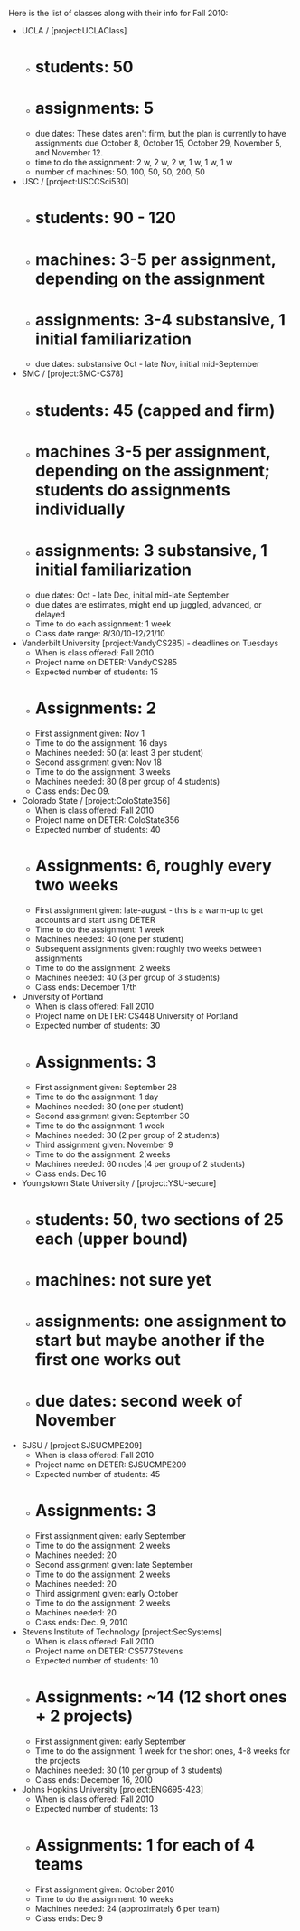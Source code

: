 Here is the list of classes along with their info for Fall 2010:

* UCLA / [project:UCLAClass]
  * # students: 50
  * # assignments: 5
  * due dates: These dates aren't firm, but the plan is currently to have assignments due October 8, October 15, October 29, November 5, and November 12.
  * time to do the assignment: 2 w, 2 w, 2 w, 1 w, 1 w, 1 w
  * number of machines: 50, 100, 50, 50, 200, 50
* USC / [project:USCCSci530]
  * # students: 90 - 120
  * # machines: 3-5 per assignment, depending on the assignment
  * # assignments: 3-4 substansive, 1 initial familiarization
  * due dates: substansive Oct - late Nov, initial mid-September
* SMC / [project:SMC-CS78]
  * # students: 45 (capped and firm)
  * # machines 3-5 per assignment, depending on the assignment; students do assignments individually
  * # assignments: 3 substansive, 1 initial familiarization
  * due dates: Oct - late Dec, initial mid-late September
  * due dates are estimates, might end up juggled, advanced, or delayed
  * Time to do each assignment: 1 week
  * Class date range: 8/30/10-12/21/10
* Vanderbilt University [project:VandyCS285] - deadlines on Tuesdays
   * When is class offered: Fall 2010
   * Project name on DETER: VandyCS285
   * Expected number of students: 15
   * # Assignments: 2
   * First assignment given: Nov 1
   * Time to do the assignment: 16 days
   * Machines needed: 50 (at least 3 per student)
   * Second assignment given: Nov 18
   * Time to do the assignment: 3 weeks
   * Machines needed: 80 (8 per group of 4 students)
   * Class ends: Dec 09.
* Colorado State / [project:ColoState356]
   * When is class offered: Fall 2010
   * Project name on DETER: ColoState356
   * Expected number of students: 40
   * # Assignments: 6, roughly every two weeks
   * First assignment given: late-august   - this is a warm-up to get accounts and start using DETER
   * Time to do the assignment: 1 week
   * Machines needed: 40 (one per student)
   * Subsequent assignments given: roughly two weeks between assignments
   * Time to do the assignment: 2 weeks
   * Machines needed: 40 (3 per group of 3 students)
   * Class ends: December 17th
* University of Portland
   * When is class offered: Fall 2010
   * Project name on DETER: CS448 University of Portland
   * Expected number of students: 30
   * # Assignments: 3
   * First assignment given: September 28
    * Time to do the assignment: 1 day
    * Machines needed: 30 (one per student)
   * Second assignment given: September 30
    * Time to do the assignment: 1 week
    * Machines needed: 30 (2 per group of 2 students)
   * Third assignment given: November 9
    * Time to do the assignment: 2 weeks
    * Machines needed: 60 nodes (4 per group of 2 students)
   * Class ends: Dec 16
* Youngstown State University / [project:YSU-secure]
   * # students: 50, two sections of 25 each (upper bound)
   * # machines: not sure yet
   * # assignments: one assignment to start but maybe another if the first one works out
   * # due dates: second week of November
* SJSU / [project:SJSUCMPE209]
   * When is class offered: Fall 2010 
   * Project name on DETER: SJSUCMPE209 
   * Expected number of students: 45 
   * # Assignments: 3 
   * First assignment given: early September 
   * Time to do the assignment: 2 weeks 
   * Machines needed: 20 
   * Second assignment given: late September 
   * Time to do the assignment: 2 weeks 
   * Machines needed: 20 
   * Third assignment given: early October 
   * Time to do the assignment: 2 weeks 
   * Machines needed: 20 
   * Class ends: Dec. 9, 2010
* Stevens Institute of Technology [project:SecSystems]
   * When is class offered: Fall 2010
   * Project name on DETER: CS577Stevens
   * Expected number of students: 10
   * # Assignments: ~14 (12 short ones + 2 projects)
   * First assignment given: early September
   * Time to do the assignment: 1 week for the short ones, 4-8 weeks for the projects
   * Machines needed: 30 (10 per group of 3 students)
   * Class ends: December 16, 2010
* Johns Hopkins University [project:ENG695-423]
   * When is class offered: Fall 2010
   * Expected number of students: 13
   * # Assignments: 1 for each of 4 teams
   * First assignment given: October 2010
   * Time to do the assignment: 10 weeks
   * Machines needed: 24 (approximately 6 per team)
   * Class ends: Dec 9



